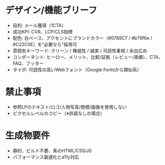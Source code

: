 # デザイン/機能ブリーフ
- 目的: メール獲得（1CTA）
- 成功KPI: CVR、LCP/CLS指標
- 配色: 白ベース、アクセントにブランドカラー（#0789C7 / #b79f6e / #C22C0E）を“必要なら”採用可
- 雰囲気キーワード: クリーン / 権威性 / 誠実 / 可読性重視 / 余白広め
- コンポーネント: ヒーロー、メリット、比較/証拠（レビュー/実績）、CTA、FAQ、フッター
- タイポ: 可読性の高いWebフォント（Google Fontsから類似系）

# 禁止事項
- 参照LPのテキスト/ロゴ/人物写真/商標/画像を使用しない
- ピクセルレベルのコピー（※許諾なしの場合）

# 生成物要件
- 静的、ビルド不要、素のHTML/CSS/JS
- パフォーマンス最適化とa11y対応
